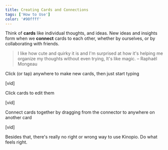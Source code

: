 ```yaml
---
title: Creating Cards and Connections
tags: ['How to Use']
color: '#90ffff'
---
```


Think of **cards** like individual thoughts, and ideas. New ideas and insights form when we **connect** cards to each other, whether by ourselves, or by collaborating with friends.

> I like how cute and quirky it is and I'm surprised at how it's helping me organize my thoughts without even trying, It's like magic. – Raphaël Mongeau

Click (or tap) anywhere to make new cards, then just start typing

[vid]

Click cards to edit them

[vid]

Connect cards together by dragging from the connector to anywhere on another card

[vid]

Besides that, there's really no right or wrong way to use Kinopio. Do what feels right.
